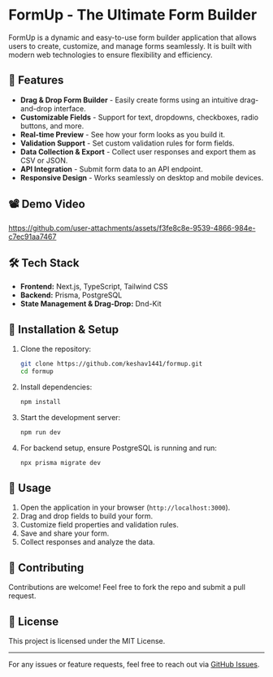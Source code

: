 # FormUp - The Ultimate Form Builder

FormUp is a dynamic and easy-to-use form builder application that allows users to create, customize, and manage forms seamlessly. It is built with modern web technologies to ensure flexibility and efficiency.

## 🚀 Features

- **Drag & Drop Form Builder** - Easily create forms using an intuitive drag-and-drop interface.
- **Customizable Fields** - Support for text, dropdowns, checkboxes, radio buttons, and more.
- **Real-time Preview** - See how your form looks as you build it.
- **Validation Support** - Set custom validation rules for form fields.
- **Data Collection & Export** - Collect user responses and export them as CSV or JSON.
- **API Integration** - Submit form data to an API endpoint.
- **Responsive Design** - Works seamlessly on desktop and mobile devices.

## 📽️ Demo Video

https://github.com/user-attachments/assets/f3fe8c8e-9539-4866-984e-c7ec91aa7467

## 🛠️ Tech Stack

- **Frontend:** Next.js, TypeScript, Tailwind CSS
- **Backend:** Prisma, PostgreSQL
- **State Management & Drag-Drop:** Dnd-Kit

## 🔧 Installation & Setup

1. Clone the repository:
   ```sh
   git clone https://github.com/keshav1441/formup.git
   cd formup
   ```
2. Install dependencies:
   ```sh
   npm install
   ```
3. Start the development server:
   ```sh
   npm run dev
   ```
4. For backend setup, ensure PostgreSQL is running and run:
   ```sh
   npx prisma migrate dev
   ```

## 📌 Usage

1. Open the application in your browser (`http://localhost:3000`).
2. Drag and drop fields to build your form.
3. Customize field properties and validation rules.
4. Save and share your form.
5. Collect responses and analyze the data.

## 🤝 Contributing

Contributions are welcome! Feel free to fork the repo and submit a pull request.

## 📄 License

This project is licensed under the MIT License.

---

For any issues or feature requests, feel free to reach out via [GitHub Issues](https://github.com/yourusername/formup/issues).

